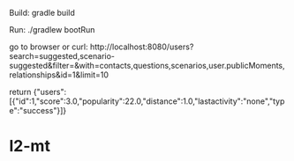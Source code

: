 Build:
gradle build


Run:
./gradlew bootRun

go to browser or curl:
http://localhost:8080/users?search=suggested,scenario-suggested&filter=&with=contacts,questions,scenarios,user.publicMoments,relationships&id=1&limit=10

return
{"users":[{"id":1,"score":3.0,"popularity":22.0,"distance":1.0,"lastactivity":"none","type":"success"}]}



# l2-mt

